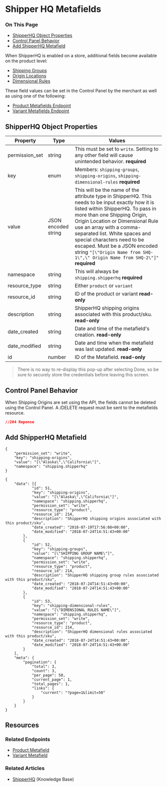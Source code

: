 <h1>Shipper HQ Metafields</h1>
<div class="otp" id="no-index">
	<h3> On This Page </h3>
	<ul>
        <li><a href="#shipper-hq-object-properties">ShipperHQ Object Properties</a></li>
        <li><a href="#control-panel-behavior">Control Panel Behavior</a></li>
        <li><a href="#add-shipperhq-metafield">Add ShipperHQ Metafield</a></li>
	</ul>
</div>

When ShipperHQ is enabled on a store, additional fields become available on the product level:
* [Shipping Groups](https://support.bigcommerce.com/s/article/ShipperHQ#ship-groups)
* [Origin Locations](https://support.bigcommerce.com/s/article/ShipperHQ#origin-loc)
* [Dimensional Rules](https://support.bigcommerce.com/s/article/ShipperHQ#dim-rules) 

These field values can be set in the Control Panel by the merchant as well as using one of the following:
* [Product Metafields Endpoint](/api-reference/catalog/catalog-api/product-metafields/createproductmetafield)
* [Variant Metafields Endpoint](https://developer.bigcommerce.com/api-reference/catalog/catalog-api/product-variants-metafields/createvariantmetafield)



<a href='#shipper-hq-object-properties' aria-hidden='true' class='block-anchor'  id='shipper-hq-object-properties'><i aria-hidden='true' class='linkify icon'></i></a>

## ShipperHQ Object Properties

| Property | Type | Values |
|---|---|---|
| permission_set | string | This must be set to `write`. Setting to any other field will cause unintended behavior. **required** |
| key | enum | Members: `shipping-groups`, `shipping-origins`, `shipping-dimensional-rules` **required** |
| value | JSON encoded string | This will be the name of the attribute type in ShipperHQ. This needs to be input exactly how it is listed within ShipperHQ. To pass in more than one Shipping Origin, Origin Location or Dimensional Rule use an array with a comma-separated list. White spaces and special characters need to be escaped. Must be a JSON encoded string `"[\"Origin Name from SHQ-1\",\" Origin Name from SHQ-2\"]"` **required** |
| namespace | string | This will always be `shipping.shipperhq` **required** |
| resource_type | string | Either `product` or `variant` |
| resource_id | string | ID of the product or variant **read-only** |
| description | string | ShipperHQ shipping origins associated with this product/sku. **read-only** |
| date_created | string | Date and time of the metafield's creation. **read-only** |
| date_modified | string | Date and time when the metafield was last updated. **read-only** |
| id | number | ID of the Metafield. **read-only** |

<div class="HubBlock--callout">
<div class="CalloutBlock--warning">
<div class="HubBlock-content">
    
<!-- theme: warning -->

> There is no way to re-display this pop-up after selecting Done, so be sure to securely store the credentials before leaving this screen.

</div>
</div>
</div>



<a href='#control-panel-behavior' aria-hidden='true' class='block-anchor'  id='control-panel-behavior'><i aria-hidden='true' class='linkify icon'></i></a>

## Control Panel Behavior

When Shipping Origins are set using the API, the fields cannot be deleted using the Control Panel. A /DELETE request must be sent to the metafields resource.

<!--
title: "SHQ Add Metafield DELETE Request"
subtitle: "/DELETE https://api.bigcommerce.com/stores/{{store_hash}}/v3/catalog/products/{{product_id}}/metafields"
lineNumbers: true
-->

```json
//204 Reponse
```



<a href='#add-shipperhq-metafield' aria-hidden='true' class='block-anchor'  id='add-shipperhq-metafield'><i aria-hidden='true' class='linkify icon'></i></a>

## Add ShipperHQ Metafield

<!--
title: "SHQ Add Metafield Request"
subtitle: "/POST https://api.bigcommerce.com/stores/{{store_hash}}/v3/catalog/products/{{product_id}}/metafields"
lineNumbers: true
-->

```
{
	"permission_set": "write",
	"key": "shipping-origins",
	"value": "[\"Alaska\",\"California\"]",
	"namespace": "shipping.shipperhq"
}
```

<!--
title: "SHQ Add Metafield Response"
subtitle: ""
lineNumbers: true
-->

```
{
	"data": [{
			"id": 51,
			"key": "shipping-origins",
			"value": "[\"Alaska\",\"California\"]",
			"namespace": "shipping.shipperhq",
			"permission_set": "write",
			"resource_type": "product",
			"resource_id": 214,
			"description": "ShipperHQ shipping origins associated with this product/sku",
			"date_created": "2018-07-19T17:56:08+00:00",
			"date_modified": "2018-07-24T14:51:43+00:00"
		},
		{
			"id": 52,
			"key": "shipping-groups",
			"value": "[\"SHIPPING GROUP NAME\"]",
			"namespace": "shipping.shipperhq",
			"permission_set": "write",
			"resource_type": "product",
			"resource_id": 214,
			"description": "ShipperHQ shipping group rules associated with this product/sku",
			"date_created": "2018-07-24T14:51:43+00:00",
			"date_modified": "2018-07-24T14:51:43+00:00"
		},
		{
			"id": 53,
			"key": "shipping-dimensional-rules",
			"value": "[\"DIMENSIONAL RULES NAME\"]",
			"namespace": "shipping.shipperhq",
			"permission_set": "write",
			"resource_type": "product",
			"resource_id": 214,
			"description": "ShipperHQ dimensional rules associated with this product/sku",
			"date_created": "2018-07-24T14:51:43+00:00",
			"date_modified": "2018-07-24T14:51:43+00:00"
		}
	],
	"meta": {
		"pagination": {
			"total": 3,
			"count": 3,
			"per_page": 50,
			"current_page": 1,
			"total_pages": 1,
			"links": {
				"current": "?page=1&limit=50"
			}
		}
	}
}
```



## Resources
### Related Endpoints
* [Product Metafield](https://developer.bigcommerce.com/api-reference/catalog/catalog-api/product-metafields/createproductmetafield)
* [Variant Metafield](https://developer.bigcommerce.com/api-reference/catalog/catalog-api/product-variants-metafields/createvariantmetafield)
### Related Articles
* [ShipperHQ](https://www.bigcommerce.com/apps/shipperhq/?search=shipper%20hq) (Knowledge Base)

